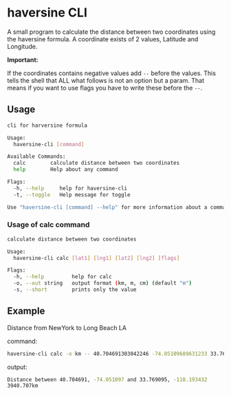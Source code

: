 # haversine CLI

A small program to calculate the distance between two coordinates using the haversine formula.
A coordinate exists of 2 values, Latitude and Longitude.

**Important:**

If the coordinates contains negative values add `--` before the values. This tells the shell that ALL what follows is not an option but a param. That means if you want to use flags you have to write these before the `--`.

## Usage

```bash
cli for harversine formula

Usage:
  haversine-cli [command]

Available Commands:
  calc        calculate distance between two coordinates
  help        Help about any command

Flags:
  -h, --help     help for haversine-cli
  -t, --toggle   Help message for toggle

Use "haversine-cli [command] --help" for more information about a command.
```

### Usage of calc command

```bash
calculate distance between two coordinates

Usage:
  haversine-cli calc [lat1] [lng1] [lat2] [lng2] [flags]

Flags:
  -h, --help         help for calc
  -o, --out string   output format (km, m, cm) (default "m")
  -s, --short        prints only the value
```

## Example

Distance from NewYork to Long Beach LA

command:
```bash
haversine-cli calc -o km -- 40.704691303042246 -74.05109689631233 33.76909535040377 -118.19343237522592
```

output:
```bash
Distance between 40.704691, -74.051097 and 33.769095, -118.193432
3940.707km
```
